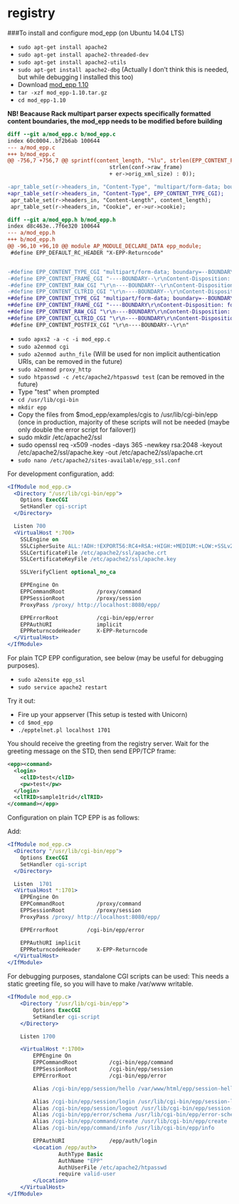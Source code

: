 registry
========

###To install and configure mod_epp (on Ubuntu 14.04 LTS)

* `sudo apt-get install apache2`
* `sudo apt-get install apache2-threaded-dev`
* `sudo apt-get install apache2-utils`
* `sudo apt-get install apache2-dbg` (Actually I don't think this is needed, but while debugging I installed this too)
* Download [mod_epp 1.10](http://sourceforge.net/projects/aepps/)
* `tar -xzf mod_epp-1.10.tar.gz`
* `cd mod_epp-1.10`

**NB! Beacause Rack multipart parser expects specifically formatted content boundaries, the mod_epp needs to be modified before building**

```diff
diff --git a/mod_epp.c b/mod_epp.c
index 60c0004..bf2b6ab 100644
--- a/mod_epp.c
+++ b/mod_epp.c
@@ -756,7 +756,7 @@ sprintf(content_length, "%lu", strlen(EPP_CONTENT_FRAME_CGI)
                                strlen(conf->raw_frame)
                                + er->orig_xml_size) : 0));

-apr_table_set(r->headers_in, "Content-Type", "multipart/form-data; boundary=--BOUNDARY--");
+apr_table_set(r->headers_in, "Content-Type", EPP_CONTENT_TYPE_CGI);
 apr_table_set(r->headers_in, "Content-Length", content_length);
 apr_table_set(r->headers_in, "Cookie", er->ur->cookie);

diff --git a/mod_epp.h b/mod_epp.h
index d8c463e..7f6e320 100644
--- a/mod_epp.h
+++ b/mod_epp.h
@@ -96,10 +96,10 @@ module AP_MODULE_DECLARE_DATA epp_module;
 #define EPP_DEFAULT_RC_HEADER "X-EPP-Returncode"


-#define EPP_CONTENT_TYPE_CGI "multipart/form-data; boundary=--BOUNDARY--"
-#define EPP_CONTENT_FRAME_CGI "----BOUNDARY--\r\nContent-Disposition: form-data; name=\"frame\"\r\n\r\n"
-#define EPP_CONTENT_RAW_CGI "\r\n----BOUNDARY--\r\nContent-Disposition: form-data; name=\"%s\"\r\n\r\n"
-#define EPP_CONTENT_CLTRID_CGI "\r\n----BOUNDARY--\r\nContent-Disposition: form-data; name=\"clTRID\"\r\n\r\n"
+#define EPP_CONTENT_TYPE_CGI "multipart/form-data; boundary=--BOUNDARY"
+#define EPP_CONTENT_FRAME_CGI "----BOUNDARY\r\nContent-Disposition: form-data; name=\"frame\"\r\n\r\n"
+#define EPP_CONTENT_RAW_CGI "\r\n----BOUNDARY\r\nContent-Disposition: form-data; name=\"%s\"\r\n\r\n"
+#define EPP_CONTENT_CLTRID_CGI "\r\n----BOUNDARY\r\nContent-Disposition: form-data; name=\"clTRID\"\r\n\r\n"
 #define EPP_CONTENT_POSTFIX_CGI "\r\n----BOUNDARY--\r\n"
```

* `sudo apxs2 -a -c -i mod_epp.c`
* `sudo a2enmod cgi`
* `sudo a2enmod authn_file` (Will be used for non implicit authentication URIs, can be removed in the future)
* `sudo a2enmod proxy_http`
* `sudo htpasswd -c /etc/apache2/htpasswd test` (can be removed in the future)
* Type "test" when prompted
* `cd /usr/lib/cgi-bin`
* `mkdir epp`
* Copy the files from $mod_epp/examples/cgis to /usr/lib/cgi-bin/epp (once in production, majority of these scripts will not be needed (maybe only double the error script for failover))
* sudo mkdir /etc/apache2/ssl
* sudo openssl req -x509 -nodes -days 365 -newkey rsa:2048 -keyout /etc/apache2/ssl/apache.key -out /etc/apache2/ssl/apache.crt
* `sudo nano /etc/apache2/sites-available/epp_ssl.conf`

For development configuration, add:
```apache
<IfModule mod_epp.c>
  <Directory "/usr/lib/cgi-bin/epp">
    Options ExecCGI
    SetHandler cgi-script
  </Directory>

  Listen 700
  <VirtualHost *:700>
    SSLEngine on
    SSLCipherSuite ALL:!ADH:!EXPORT56:RC4+RSA:+HIGH:+MEDIUM:+LOW:+SSLv2:+EXP:+eNULL
    SSLCertificateFile /etc/apache2/ssl/apache.crt
    SSLCertificateKeyFile /etc/apache2/ssl/apache.key

    SSLVerifyClient optional_no_ca

    EPPEngine On
    EPPCommandRoot          /proxy/command
    EPPSessionRoot          /proxy/session
    ProxyPass /proxy/ http://localhost:8080/epp/

    EPPErrorRoot            /cgi-bin/epp/error
    EPPAuthURI              implicit
    EPPReturncodeHeader     X-EPP-Returncode
  </VirtualHost>
</IfModule>
```

For plain TCP EPP configuration, see below (may be useful for debugging purposes).

* `sudo a2ensite epp_ssl`
* `sudo service apache2 restart`

Try it out:

* Fire up your appserver (This setup is tested with Unicorn)
* `cd $mod_epp`
* `./epptelnet.pl localhost 1701`

You should receive the greeting from the registry server. 
Wait for the greeting message on the STD, then send EPP/TCP frame:

```xml
<epp><command>
  <login>
    <clID>test</clID>
    <pw>test</pw>
  </login>
  <clTRID>sample1trid</clTRID>
</command></epp>
```

Configuration on plain TCP EPP is as follows:

Add:
```apache
<IfModule mod_epp.c>
  <Directory "/usr/lib/cgi-bin/epp">
    Options ExecCGI
    SetHandler cgi-script
  </Directory>

  Listen  1701
  <VirtualHost *:1701>
    EPPEngine On
    EPPCommandRoot          /proxy/command
    EPPSessionRoot          /proxy/session
    ProxyPass /proxy/ http://localhost:8080/epp/

    EPPErrorRoot         /cgi-bin/epp/error

    EPPAuthURI implicit
    EPPReturncodeHeader     X-EPP-Returncode
  </VirtualHost>
</IfModule>
```

For debugging purposes, standalone CGI scripts can be used: 
This needs a static greeting file, so you will have to make /var/www writable.

```apache
<IfModule mod_epp.c>
    <Directory "/usr/lib/cgi-bin/epp">
        Options ExecCGI
        SetHandler cgi-script
    </Directory>

    Listen 1700

    <VirtualHost *:1700>
        EPPEngine On
        EPPCommandRoot          /cgi-bin/epp/command
        EPPSessionRoot          /cgi-bin/epp/session
        EPPErrorRoot            /cgi-bin/epp/error

        Alias /cgi-bin/epp/session/hello /var/www/html/epp/session-hello

        Alias /cgi-bin/epp/session/login /usr/lib/cgi-bin/epp/session-login
        Alias /cgi-bin/epp/session/logout /usr/lib/cgi-bin/epp/session-logout
        Alias /cgi-bin/epp/error/schema /usr/lib/cgi-bin/epp/error-schema
        Alias /cgi-bin/epp/command/create /usr/lib/cgi-bin/epp/create
        Alias /cgi-bin/epp/command/info /usr/lib/cgi-bin/epp/info

        EPPAuthURI              /epp/auth/login
        <Location /epp/auth>
                AuthType Basic
                AuthName "EPP"
                AuthUserFile /etc/apache2/htpasswd
                require valid-user
        </Location>
    </VirtualHost>
</IfModule>
```
